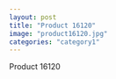 ```yaml
---
layout: post
title: "Product 16120"
image: "product16120.jpg"
categories: "category1"
---
```

Product 16120
